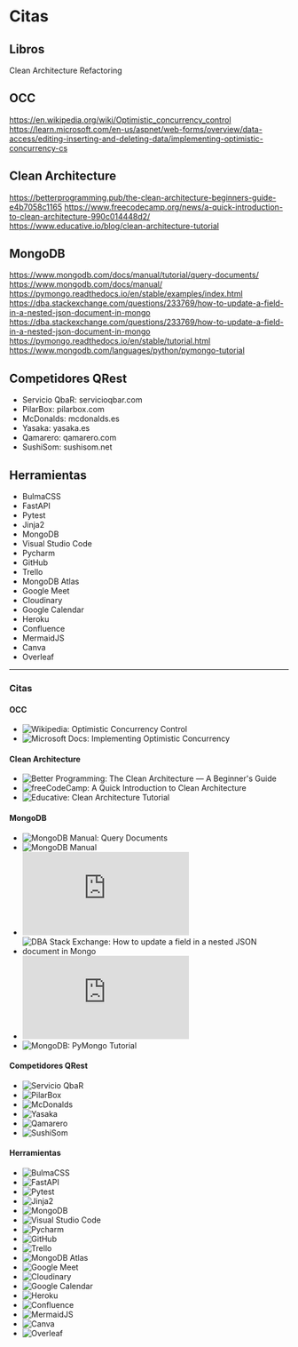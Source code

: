 # Citas

## Libros

Clean Architecture
Refactoring

## OCC

https://en.wikipedia.org/wiki/Optimistic_concurrency_control
https://learn.microsoft.com/en-us/aspnet/web-forms/overview/data-access/editing-inserting-and-deleting-data/implementing-optimistic-concurrency-cs

## Clean Architecture 

https://betterprogramming.pub/the-clean-architecture-beginners-guide-e4b7058c1165
https://www.freecodecamp.org/news/a-quick-introduction-to-clean-architecture-990c014448d2/
https://www.educative.io/blog/clean-architecture-tutorial

## MongoDB 

https://www.mongodb.com/docs/manual/tutorial/query-documents/
https://www.mongodb.com/docs/manual/
https://pymongo.readthedocs.io/en/stable/examples/index.html
https://dba.stackexchange.com/questions/233769/how-to-update-a-field-in-a-nested-json-document-in-mongo
https://dba.stackexchange.com/questions/233769/how-to-update-a-field-in-a-nested-json-document-in-mongo
https://pymongo.readthedocs.io/en/stable/tutorial.html
https://www.mongodb.com/languages/python/pymongo-tutorial

## Competidores QRest

- Servicio QbaR: servicioqbar.com
- PilarBox: pilarbox.com
- McDonalds: mcdonalds.es
- Yasaka: yasaka.es
- Qamarero: qamarero.com
- SushiSom: sushisom.net

## Herramientas

- BulmaCSS
- FastAPI
- Pytest
- Jinja2
- MongoDB
- Visual Studio Code
- Pycharm
- GitHub
- Trello
- MongoDB Atlas
- Google Meet
- Cloudinary
- Google Calendar
- Heroku
- Confluence
- MermaidJS
- Canva
- Overleaf

---

### Citas

#### OCC

- ![Wikipedia: Optimistic Concurrency Control](https://en.wikipedia.org/wiki/Optimistic_concurrency_control)
- ![Microsoft Docs: Implementing Optimistic Concurrency](https://learn.microsoft.com/en-us/aspnet/web-forms/overview/data-access/editing-inserting-and-deleting-data/implementing-optimistic-concurrency-cs)

#### Clean Architecture

- ![Better Programming: The Clean Architecture — A Beginner's Guide](https://betterprogramming.pub/the-clean-architecture-beginners-guide-e4b7058c1165)
- ![freeCodeCamp: A Quick Introduction to Clean Architecture](https://www.freecodecamp.org/news/a-quick-introduction-to-clean-architecture-990c014448d2/)
- ![Educative: Clean Architecture Tutorial](https://www.educative.io/blog/clean-architecture-tutorial)

#### MongoDB

- ![MongoDB Manual: Query Documents](https://www.mongodb.com/docs/manual/tutorial/query-documents/)
- ![MongoDB Manual](https://www.mongodb.com/docs/manual/)
- ![PyMongo: Examples](https://pymongo.readthedocs.io/en/stable/examples/index.html)
- ![DBA Stack Exchange: How to update a field in a nested JSON document in Mongo](https://dba.stackexchange.com/questions/233769/how-to-update-a-field-in-a-nested-json-document-in-mongo)
- ![PyMongo: Tutorial](https://pymongo.readthedocs.io/en/stable/tutorial.html)
- ![MongoDB: PyMongo Tutorial](https://www.mongodb.com/languages/python/pymongo-tutorial)

#### Competidores QRest

- ![Servicio QbaR](https://servicioqbar.com)
- ![PilarBox](https://pilarbox.com)
- ![McDonalds](https://mcdonalds.es)
- ![Yasaka](https://yasaka.es)
- ![Qamarero](https://qamarero.com)
- ![SushiSom](https://sushisom.net)

#### Herramientas

- ![BulmaCSS](https://bulma.io)
- ![FastAPI](https://fastapi.tiangolo.com)
- ![Pytest](https://docs.pytest.org/en/stable/)
- ![Jinja2](https://jinja.palletsprojects.com)
- ![MongoDB](https://www.mongodb.com)
- ![Visual Studio Code](https://code.visualstudio.com)
- ![Pycharm](https://www.jetbrains.com/pycharm/)
- ![GitHub](https://github.com)
- ![Trello](https://trello.com)
- ![MongoDB Atlas](https://www.mongodb.com/cloud/atlas)
- ![Google Meet](https://meet.google.com)
- ![Cloudinary](https://cloudinary.com)
- ![Google Calendar](https://calendar.google.com)
- ![Heroku](https://www.heroku.com)
- ![Confluence](https://www.atlassian.com/software/confluence)
- ![MermaidJS](https://mermaid-js.github.io/mermaid/)
- ![Canva](https://www.canva.com)
- ![Overleaf](https://www.overleaf.com)
